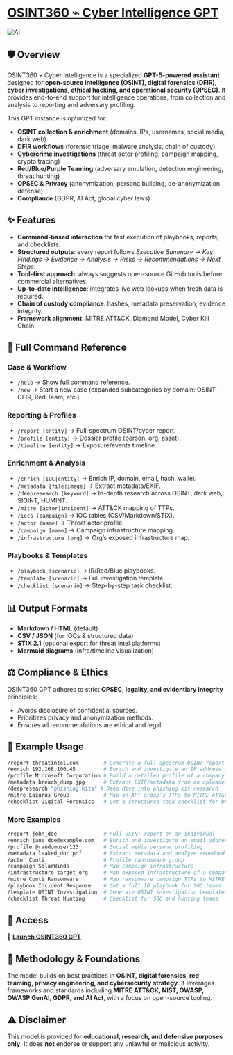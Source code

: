 # [OSINT360 ⌁ Cyber Intelligence GPT](https://tntpp9.short.gy/osint360-gpt)

![AI](https://img.shields.io/badge/AI-GPT5-critical)

## 🛡️ Overview

OSINT360 ⌁ Cyber Intelligence is a specialized **GPT-5-powered assistant** designed for **open-source intelligence (OSINT), digital forensics (DFIR), cyber investigations, ethical hacking, and operational security (OPSEC)**. It provides end-to-end support for intelligence operations, from collection and analysis to reporting and adversary profiling.

This GPT instance is optimized for:

* **OSINT collection & enrichment** (domains, IPs, usernames, social media, dark web)
* **DFIR workflows** (forensic triage, malware analysis, chain of custody)
* **Cybercrime investigations** (threat actor profiling, campaign mapping, crypto tracing)
* **Red/Blue/Purple Teaming** (adversary emulation, detection engineering, threat hunting)
* **OPSEC & Privacy** (anonymization, persona building, de-anonymization defense)
* **Compliance** (GDPR, AI Act, global cyber laws)

## ✨ Features

* **Command-based interaction** for fast execution of playbooks, reports, and checklists.
* **Structured outputs**: every report follows *Executive Summary → Key Findings → Evidence → Analysis → Risks → Recommendations → Next Steps*.
* **Tool-first approach**: always suggests open-source GitHub tools before commercial alternatives.
* **Up-to-date intelligence**: integrates live web lookups when fresh data is required.
* **Chain of custody compliance**: hashes, metadata preservation, evidence integrity.
* **Framework alignment**: MITRE ATT\&CK, Diamond Model, Cyber Kill Chain.

## 📂 Full Command Reference

### Case & Workflow

* `/help` → Show full command reference.
* `/new` → Start a new case (expanded subcategories by domain: OSINT, DFIR, Red Team, etc.).

### Reporting & Profiles

* `/report [entity]` → Full-spectrum OSINT/cyber report.
* `/profile [entity]` → Dossier profile (person, org, asset).
* `/timeline [entity]` → Exposure/events timeline.

### Enrichment & Analysis

* `/enrich [IOC|entity]` → Enrich IP, domain, email, hash, wallet.
* `/metadata [file|image]` → Extract metadata/EXIF.
* `/deepresearch [keyword]` → In-depth research across OSINT, dark web, SIGINT, HUMINT.
* `/mitre [actor|incident]` → ATT\&CK mapping of TTPs.
* `/iocs [campaign]` → IOC tables (CSV/Markdown/STIX).
* `/actor [name]` → Threat actor profile.
* `/campaign [name]` → Campaign infrastructure mapping.
* `/infrastructure [org]` → Org’s exposed infrastructure map.

### Playbooks & Templates

* `/playbook [scenario]` → IR/Red/Blue playbooks.
* `/template [scenario]` → Full investigation template.
* `/checklist [scenario]` → Step-by-step task checklist.

## 📊 Output Formats

* **Markdown / HTML** (default)
* **CSV / JSON** (for IOCs & structured data)
* **STIX 2.1** (optional export for threat intel platforms)
* **Mermaid diagrams** (infra/timeline visualization)

## ⚖️ Compliance & Ethics

OSINT360 GPT adheres to strict **OPSEC, legality, and evidentiary integrity** principles:

* Avoids disclosure of confidential sources.
* Prioritizes privacy and anonymization methods.
* Ensures all recommendations are ethical and legal.

## 📌 Example Usage

```bash
/report threatintel.com        # Generate a full-spectrum OSINT report on a domain
/enrich 192.168.100.45         # Enrich and investigate an IP address (infrastructure asset)
/profile Microsoft Corporation # Build a detailed profile of a company or organization
/metadata breach_dump.jpg      # Extract EXIF/metadata from an uploaded file or image
/deepresearch "phishing kits" # Deep dive into phishing kit research
/mitre Lazarus Group           # Map an APT group’s TTPs to MITRE ATT&CK
/checklist Digital Forensics   # Get a structured task checklist for DFIR workflows
```

### More Examples

```bash
/report john_doe               # Full OSINT report on an individual
/enrich jane.doe@example.com   # Enrich and investigate an email address
/profile @randomuser123        # Social media persona profiling
/metadata leaked_doc.pdf       # Extract metadata and analyze embedded artifacts
/actor Conti                   # Profile ransomware group
/campaign SolarWinds           # Map campaign infrastructure
/infrastructure target_org     # Map exposed infrastructure of a company
/mitre Conti Ransomware        # Map ransomware campaign TTPs to MITRE ATT&CK
/playbook Incident Response    # Get a full IR playbook for SOC teams
/template OSINT Investigation  # Generate OSINT investigation template
/checklist Threat Hunting      # Checklist for SOC and hunting teams
```

## 🚀 Access

**🔗 [Launch OSINT360 GPT](https://tnTpp9.short.gy/osint360-gpt)**  

## 📖 Methodology & Foundations

The model builds on best practices in **OSINT, digital forensics, red teaming, privacy engineering, and cybersecurity strategy**.
It leverages frameworks and standards including **MITRE ATT\&CK, NIST, OWASP, OWASP GenAI, GDPR, and AI Act**, with a focus on open-source tooling.

## ⚠️ Disclaimer

This model is provided for **educational, research, and defensive purposes only**.
It does **not** endorse or support any unlawful or malicious activity.

